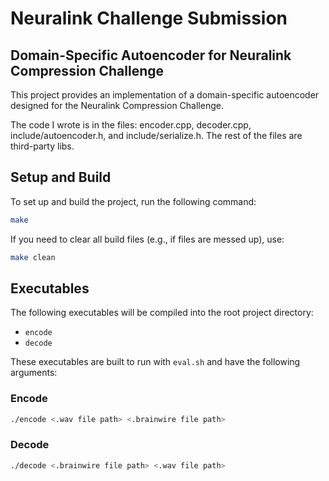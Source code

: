 # Neuralink Challenge Submission

## Domain-Specific Autoencoder for Neuralink Compression Challenge

This project provides an implementation of a domain-specific autoencoder designed for the Neuralink Compression Challenge.

The code I wrote is in the files: encoder.cpp, decoder.cpp, include/autoencoder.h, and include/serialize.h.
The rest of the files are third-party libs.

## Setup and Build

To set up and build the project, run the following command:

```bash
make
```

If you need to clear all build files (e.g., if files are messed up), use:

```bash
make clean
```

## Executables

The following executables will be compiled into the root project directory:

- `encode`
- `decode`

These executables are built to run with `eval.sh` and have the following arguments:

### Encode

```bash
./encode <.wav file path> <.brainwire file path>
```

### Decode

```bash
./decode <.brainwire file path> <.wav file path>
```
